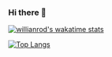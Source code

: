 ### Hi there 👋

[![willianrod's wakatime stats](https://github-readme-stats.vercel.app/api/wakatime?ApharMagaramova=willianrod)](https://github.com/ApharMagaramova/github-readme-stats)


[![Top Langs](https://github-readme-stats.vercel.app/api/top-langs/?username=ApharMagaramova&layout=compact)](https://github.com/ApharMagaramova/github-readme-stats)


<!--
**ApharMagaramova/ApharMagaramova** is a ✨ _special_ ✨ repository because its `README.md` (this file) appears on your GitHub profile.

Here are some ideas to get you started:

- 🔭 I’m currently working on ...
- 🌱 I’m currently learning ...
- 👯 I’m looking to collaborate on ...
- 🤔 I’m looking for help with ...
- 💬 Ask me about ...
- 📫 How to reach me: ...
- 😄 Pronouns: ...
- ⚡ Fun fact: ...
-->
